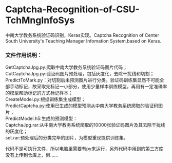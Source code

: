 # Captcha-Recognition-of-CSU-TchMngInfoSys
中南大学教务系统验证码识别，Keras实现。Captcha Recognition of Center South University's Teaching Manager Infomation System,based on Keras.
### 文件作用说明：
GetCaptchaJpg.py:爬取中南大学教务系统验证码图片代码；  
CutCaptchaJpg.py:验证码图片预处理，包括灰度化，去除干扰线和切割；  
PredictToMark.py：对切割后未预测图片进行分类。验证码训练集显然不可能全部手动标记，故采取先标记一小部分，使用少量样本训练模型，再用有一定准确率的模型帮助标记的方式标记样本；  
CreateModel.py:根据训练集生成模型；  
PredictCaptcha.py:使用已生成的模型预测从中南大学教务系统爬取的验证码图片；  
PredictModel.h5:生成的预测模型：  
CaptchaJpg.rar:从中南大学教务系统爬取的10000张验证码图片及其去除干扰线的灰度化；  
set.rar:预处理后的分类完毕的图片，为模型重现提供训练集。  



代码不是可执行文件，所以电脑里需要有py来运行，另外代码中用到的第三方库没有上传到仓库上，懒......
